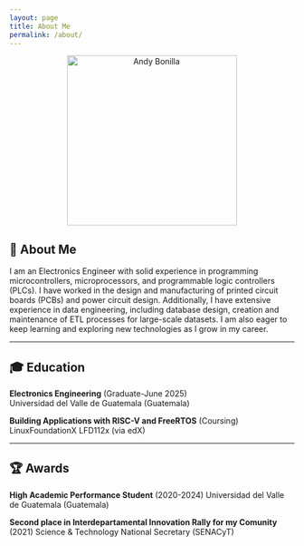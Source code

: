 ```yaml
---
layout: page
title: About Me
permalink: /about/
---
```


<p align="center">
  <img src="https://github.com/user-attachments/assets/7c096a1f-4e02-46a7-9799-9365143bfbe4" alt="Andy Bonilla" width="300" />
</p>

## 👤 About Me

I am an Electronics Engineer with solid experience in programming microcontrollers, microprocessors, and programmable logic controllers (PLCs). I have worked in the design and manufacturing of printed circuit boards (PCBs) and power circuit design. Additionally, I have extensive experience in data engineering, including database design, creation and maintenance of ETL processes for large-scale datasets. I am also eager to keep learning and exploring new technologies as I grow in my career.

---

## 🎓 Education

**Electronics Engineering** (Graduate-June 2025)  
Universidad del Valle de Guatemala (Guatemala)

**Building Applications with RISC-V and FreeRTOS** (Coursing)  
LinuxFoundationX LFD112x (via edX)

---
## 🏆 Awards 

**High Academic Performance Student** (2020-2024)
Universidad del Valle de Guatemala (Guatemala)

**Second place in Interdepartamental Innovation Rally for my Comunity** (2021)
Science & Technology National Secretary (SENACyT)


